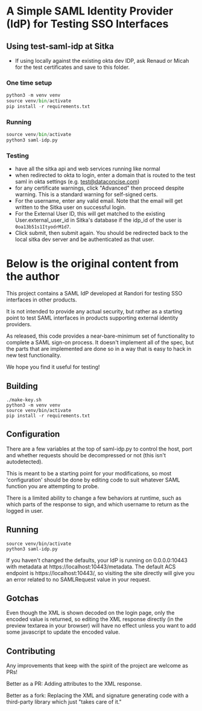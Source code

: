 # A Simple SAML Identity Provider (IdP) for Testing SSO Interfaces

## Using test-saml-idp at Sitka

* If using locally against the existing okta dev IDP, ask Renaud or Micah for the test certificates and save to this folder.

### One time setup
```python
python3 -m venv venv
source venv/bin/activate
pip install -r requirements.txt
```

### Running
```python
source venv/bin/activate
python3 saml-idp.py
```

### Testing
* have all the sitka api and web services running like normal
* when redirected to okta to login, enter a domain that is routed to the test saml in okta settings (e.g. test@dataconcise.com)
* for any certificate warnings, click "Advanced" then proceed despite warning.  This is a standard warning for self-signed certs.
* For the username, enter any valid email.  Note that the email will get written to the Sitka user on successful login.
* For the External User ID, this will get matched to the existing User.external_user_id in Sitka's database if the idp_id of the user is `0oa13b51s1ItyodrM1d7`.
* Click submit, then submit again.  You should be redirected back to the local sitka dev server and be authenticated as that user. 


# Below is the original content from the author


This project contains a SAML IdP developed at Randori for testing SSO
interfaces in other products.

It is not intended to provide any actual security, but rather as a starting
point to test SAML interfaces in products supporting external identity providers.

As released, this code provides a near-bare-minimum set of functionality to
complete a SAML sign-on process. It doesn't implement all of the spec, but the
parts that are implemented are done so in a way that is easy to hack in new test
functionality.

We hope you find it useful for testing!

## Building

```
./make-key.sh
python3 -m venv venv
source venv/bin/activate
pip install -r requirements.txt
```

## Configuration

There are a few variables at the top of saml-idp.py to control the host, port
and whether requests should be decompressed or not (this isn't autodetected).

This is meant to be a starting point for your modifications, so most
'configuration' should be done by editing code to suit whatever SAML function
you are attempting to probe.

There is a limited ability to change a few behaviors at runtime, such as which
parts of the response to sign, and which username to return as the logged in
user.

## Running

```
source venv/bin/activate
python3 saml-idp.py
```

If you haven't changed the defaults, your IdP is running on 0.0.0.0:10443 with
metadata at https://localhost:10443/metadata. The default ACS endpoint is
https://localhost:10443/, so visiting the site directly will give you an error
related to no SAMLRequest value in your request.

## Gotchas

Even though the XML is shown decoded on the login page, only the encoded
value is returned, so editing the XML response directly (in the preview
textarea in your browser) will have no effect unless you want to add some
javascript to update the encoded value.

## Contributing

Any improvements that keep with the spirit of the project are welcome as PRs!

Better as a PR: Adding attributes to the XML response.

Better as a fork: Replacing the XML and signature generating code with a
third-party library which just "takes care of it."


